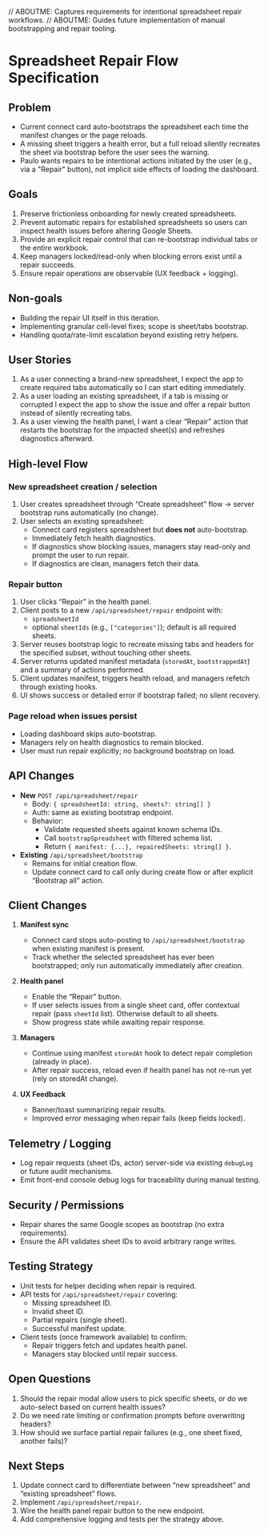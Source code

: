// ABOUTME: Captures requirements for intentional spreadsheet repair workflows.
// ABOUTME: Guides future implementation of manual bootstrapping and repair tooling.

# Spreadsheet Repair Flow Specification

## Problem
- Current connect card auto-bootstraps the spreadsheet each time the manifest changes or the page reloads.
- A missing sheet triggers a health error, but a full reload silently recreates the sheet via bootstrap before the user sees the warning.
- Paulo wants repairs to be intentional actions initiated by the user (e.g., via a "Repair" button), not implicit side effects of loading the dashboard.

## Goals
1. Preserve frictionless onboarding for newly created spreadsheets.
2. Prevent automatic repairs for established spreadsheets so users can inspect health issues before altering Google Sheets.
3. Provide an explicit repair control that can re-bootstrap individual tabs or the entire workbook.
4. Keep managers locked/read-only when blocking errors exist until a repair succeeds.
5. Ensure repair operations are observable (UX feedback + logging).

## Non-goals
- Building the repair UI itself in this iteration.
- Implementing granular cell-level fixes; scope is sheet/tabs bootstrap.
- Handling quota/rate-limit escalation beyond existing retry helpers.

## User Stories
1. As a user connecting a brand-new spreadsheet, I expect the app to create required tabs automatically so I can start editing immediately.
2. As a user loading an existing spreadsheet, if a tab is missing or corrupted I expect the app to show the issue and offer a repair button instead of silently recreating tabs.
3. As a user viewing the health panel, I want a clear “Repair” action that restarts the bootstrap for the impacted sheet(s) and refreshes diagnostics afterward.

## High-level Flow
### New spreadsheet creation / selection
1. User creates spreadsheet through “Create spreadsheet” flow → server bootstrap runs automatically (no change).
2. User selects an existing spreadsheet:
   - Connect card registers spreadsheet but **does not** auto-bootstrap.
   - Immediately fetch health diagnostics.
   - If diagnostics show blocking issues, managers stay read-only and prompt the user to run repair.
   - If diagnostics are clean, managers fetch their data.

### Repair button
1. User clicks “Repair” in the health panel.
2. Client posts to a new `/api/spreadsheet/repair` endpoint with:
   - `spreadsheetId`
   - optional `sheetIds` (e.g., `["categories"]`); default is all required sheets.
3. Server reuses bootstrap logic to recreate missing tabs and headers for the specified subset, without touching other sheets.
4. Server returns updated manifest metadata (`storedAt`, `bootstrappedAt`) and a summary of actions performed.
5. Client updates manifest, triggers health reload, and managers refetch through existing hooks.
6. UI shows success or detailed error if bootstrap failed; no silent recovery.

### Page reload when issues persist
- Loading dashboard skips auto-bootstrap.
- Managers rely on health diagnostics to remain blocked.
- User must run repair explicitly; no background bootstrap on load.

## API Changes
- **New** `POST /api/spreadsheet/repair`
  - Body: `{ spreadsheetId: string, sheets?: string[] }`
  - Auth: same as existing bootstrap endpoint.
  - Behavior:
    - Validate requested sheets against known schema IDs.
    - Call `bootstrapSpreadsheet` with filtered schema list.
    - Return `{ manifest: {...}, repairedSheets: string[] }`.
- **Existing** `/api/spreadsheet/bootstrap`
  - Remains for initial creation flow.
  - Update connect card to call only during create flow or after explicit “Bootstrap all” action.

## Client Changes
1. **Manifest sync**
   - Connect card stops auto-posting to `/api/spreadsheet/bootstrap` when existing manifest is present.
   - Track whether the selected spreadsheet has ever been bootstrapped; only run automatically immediately after creation.

2. **Health panel**
   - Enable the “Repair” button.
   - If user selects issues from a single sheet card, offer contextual repair (pass `sheetId` list). Otherwise default to all sheets.
   - Show progress state while awaiting repair response.

3. **Managers**
   - Continue using manifest `storedAt` hook to detect repair completion (already in place).
   - After repair success, reload even if health panel has not re-run yet (rely on storedAt change).

4. **UX Feedback**
   - Banner/toast summarizing repair results.
   - Improved error messaging when repair fails (keep fields locked).

## Telemetry / Logging
- Log repair requests (sheet IDs, actor) server-side via existing `debugLog` or future audit mechanisms.
- Emit front-end console debug logs for traceability during manual testing.

## Security / Permissions
- Repair shares the same Google scopes as bootstrap (no extra requirements).
- Ensure the API validates sheet IDs to avoid arbitrary range writes.

## Testing Strategy
- Unit tests for helper deciding when repair is required.
- API tests for `/api/spreadsheet/repair` covering:
  - Missing spreadsheet ID.
  - Invalid sheet ID.
  - Partial repairs (single sheet).
  - Successful manifest update.
- Client tests (once framework available) to confirm:
  - Repair triggers fetch and updates health panel.
  - Managers stay blocked until repair success.

## Open Questions
1. Should the repair modal allow users to pick specific sheets, or do we auto-select based on current health issues?
2. Do we need rate limiting or confirmation prompts before overwriting headers?
3. How should we surface partial repair failures (e.g., one sheet fixed, another fails)?

## Next Steps
1. Update connect card to differentiate between “new spreadsheet” and “existing spreadsheet” flows.
2. Implement `/api/spreadsheet/repair`.
3. Wire the health panel repair button to the new endpoint.
4. Add comprehensive logging and tests per the strategy above.
